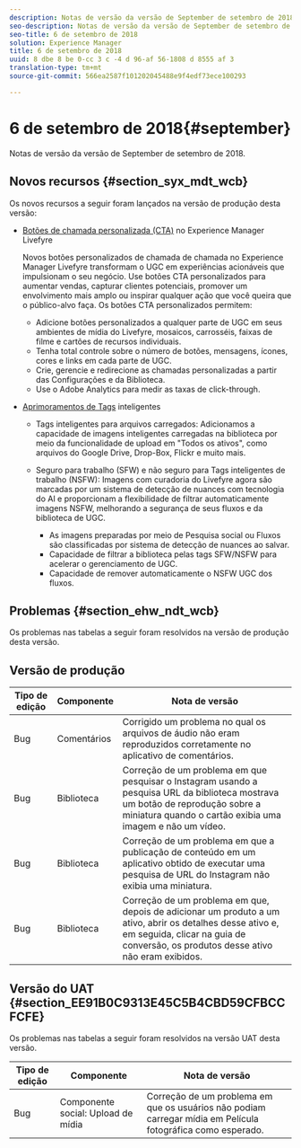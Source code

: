 ```yaml
---
description: Notas de versão da versão de September de setembro de 2018.
seo-description: Notas de versão da versão de September de setembro de 2018.
seo-title: 6 de setembro de 2018
solution: Experience Manager
title: 6 de setembro de 2018
uuid: 8 dbe 8 be 0-cc 3 c -4 d 96-af 56-1808 d 8555 af 3
translation-type: tm+mt
source-git-commit: 566ea2587f101202045488e9f4edf73ece100293

---
```



# 6 de setembro de 2018{#september}

Notas de versão da versão de September de setembro de 2018.

## Novos recursos {#section_syx_mdt_wcb}

Os novos recursos a seguir foram lançados na versão de produção desta versão:

* [Botões de chamada personalizada (CTA)](/help/using/c-features-livefyre/c-call-to-action-button.md#topic_EBE23A0F827645E0A0C619DCF3872EE5) no Experience Manager Livefyre

   Novos botões personalizados de chamada de chamada no Experience Manager Livefyre transformam o UGC em experiências acionáveis que impulsionam o seu negócio. Use botões CTA personalizados para aumentar vendas, capturar clientes potenciais, promover um envolvimento mais amplo ou inspirar qualquer ação que você queira que o público-alvo faça. Os botões CTA personalizados permitem:

   * Adicione botões personalizados a qualquer parte de UGC em seus ambientes de mídia do Livefyre, mosaicos, carrosséis, faixas de filme e cartões de recursos individuais.
   * Tenha total controle sobre o número de botões, mensagens, ícones, cores e links em cada parte de UGC.
   * Crie, gerencie e redirecione as chamadas personalizadas a partir das Configurações e da Biblioteca.
   * Use o Adobe Analytics para medir as taxas de click-through.

* [Aprimoramentos de Tags](/help/using/c-features-livefyre/c-smart-tags/c-smart-tags.md#c_smart_tags) inteligentes

   * Tags inteligentes para arquivos carregados: Adicionamos a capacidade de imagens inteligentes carregadas na biblioteca por meio da funcionalidade de upload em "Todos os ativos", como arquivos do Google Drive, Drop-Box, Flickr e muito mais.
   * Seguro para trabalho (SFW) e não seguro para Tags inteligentes de trabalho (NSFW): Imagens com curadoria do Livefyre agora são marcadas por um sistema de detecção de nuances com tecnologia do AI e proporcionam a flexibilidade de filtrar automaticamente imagens NSFW, melhorando a segurança de seus fluxos e da biblioteca de UGC.

      * As imagens preparadas por meio de Pesquisa social ou Fluxos são classificadas por sistema de detecção de nuances ao salvar.
      * Capacidade de filtrar a biblioteca pelas tags SFW/NSFW para acelerar o gerenciamento de UGC.
      * Capacidade de remover automaticamente o NSFW UGC dos fluxos.

## Problemas {#section_ehw_ndt_wcb}

Os problemas nas tabelas a seguir foram resolvidos na versão de produção desta versão.

## Versão de produção

| **Tipo de edição** | **Componente** | **Nota de versão** |
|---|---|---|
| Bug | Comentários | Corrigido um problema no qual os arquivos de áudio não eram reproduzidos corretamente no aplicativo de comentários. |
| Bug | Biblioteca | Correção de um problema em que pesquisar o Instagram usando a pesquisa URL da biblioteca mostrava um botão de reprodução sobre a miniatura quando o cartão exibia uma imagem e não um vídeo. |
| Bug | Biblioteca | Correção de um problema em que a publicação de conteúdo em um aplicativo obtido de executar uma pesquisa de URL do Instagram não exibia uma miniatura. |
| Bug | Biblioteca | Correção de um problema em que, depois de adicionar um produto a um ativo, abrir os detalhes desse ativo e, em seguida, clicar na guia de conversão, os produtos desse ativo não eram exibidos. |

## Versão do UAT {#section_EE91B0C9313E45C5B4CBD59CFBCCFCFE}

Os problemas nas tabelas a seguir foram resolvidos na versão UAT desta versão.

| **Tipo de edição** | **Componente** | **Nota de versão** |
|---|---|---|
| Bug | Componente social: Upload de mídia | Correção de um problema em que os usuários não podiam carregar mídia em Película fotográfica como esperado. |

